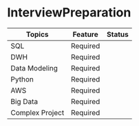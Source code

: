 # InterviewPreparation

|Topics|Feature|Status|
|------|------|----|
|SQL|Required||
|DWH|Required||
|Data Modeling|Required||
|Python|Required||
|AWS|Required||
|Big Data|Required||
|Complex Project|Required||

